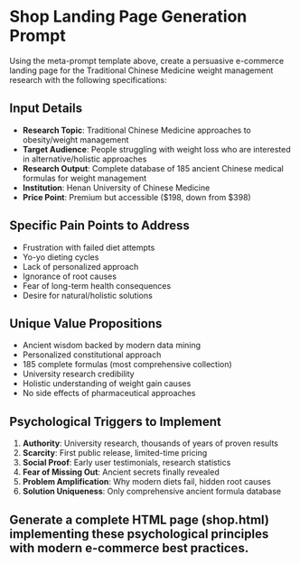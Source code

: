 # Shop Landing Page Generation Prompt

Using the meta-prompt template above, create a persuasive e-commerce landing page for the Traditional Chinese Medicine weight management research with the following specifications:

## Input Details
- **Research Topic**: Traditional Chinese Medicine approaches to obesity/weight management
- **Target Audience**: People struggling with weight loss who are interested in alternative/holistic approaches
- **Research Output**: Complete database of 185 ancient Chinese medical formulas for weight management
- **Institution**: Henan University of Chinese Medicine
- **Price Point**: Premium but accessible ($198, down from $398)

## Specific Pain Points to Address
- Frustration with failed diet attempts
- Yo-yo dieting cycles
- Lack of personalized approach
- Ignorance of root causes
- Fear of long-term health consequences
- Desire for natural/holistic solutions

## Unique Value Propositions
- Ancient wisdom backed by modern data mining
- Personalized constitutional approach
- 185 complete formulas (most comprehensive collection)
- University research credibility
- Holistic understanding of weight gain causes
- No side effects of pharmaceutical approaches

## Psychological Triggers to Implement
1. **Authority**: University research, thousands of years of proven results
2. **Scarcity**: First public release, limited-time pricing
3. **Social Proof**: Early user testimonials, research statistics
4. **Fear of Missing Out**: Ancient secrets finally revealed
5. **Problem Amplification**: Why modern diets fail, hidden root causes
6. **Solution Uniqueness**: Only comprehensive ancient formula database

## Generate a complete HTML page (shop.html) implementing these psychological principles with modern e-commerce best practices.

